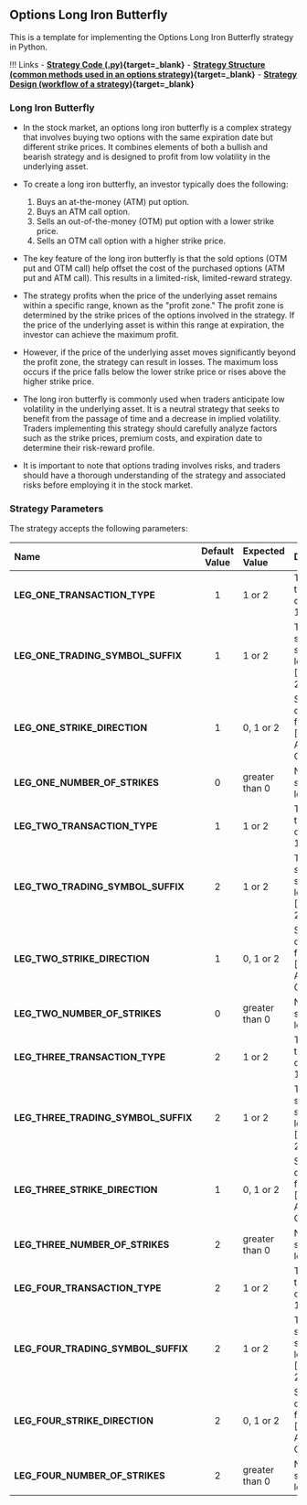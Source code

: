 ## Options Long Iron Butterfly

This is a template for implementing the Options Long Iron Butterfly strategy in Python.

!!! Links
    - **[Strategy Code (.py)](https://github.com/algobulls/pyalgostrategypool/blob/master/pyalgostrategypool/options_long_iron_butterfly.py){target=_blank}**
    - **[Strategy Structure (common methods used in an options strategy)](strategy_guides/common_options_strategy.md){target=_blank}**
    - **[Strategy Design (workflow of a strategy)](strategy_guides/structure.md){target=_blank}**

[//]: # (    - **[Click here to view a working notebook for options from NSE exchange in cloud. No installation required. ]&#40;https://nbviewer.org/github/algobulls/pyalgotrading/blob/2f3fb6fb83fd09981e286fe2f0930249a848cc8e/jupyter/nse_jupyter_notebooks/Aroon%20Crossover.ipynb&#41;{target=_blank}**)
[//]: # (    - **[Click here to view a working notebook for NASDAQ exchange in cloud. No installation required. &#40;.ipynb&#41;]&#40;https://nbviewer.org/github/algobulls/pyalgotrading/blob/2f3fb6fb83fd09981e286fe2f0930249a848cc8e/jupyter/nse_jupyter_notebooks/Aroon%20Crossover.ipynb&#41;{target=_blank}**)

### Long Iron Butterfly
- In the stock market, an options long iron butterfly is a complex strategy that involves buying two options with the same expiration date but different strike prices. It combines elements of both a bullish and bearish strategy and is designed to profit from low volatility in the underlying asset.

- To create a long iron butterfly, an investor typically does the following:

    1. Buys an at-the-money (ATM) put option.
    2. Buys an ATM call option.
    3. Sells an out-of-the-money (OTM) put option with a lower strike price.
    4. Sells an OTM call option with a higher strike price.

- The key feature of the long iron butterfly is that the sold options (OTM put and OTM call) help offset the cost of the purchased options (ATM put and ATM call). This results in a limited-risk, limited-reward strategy.

- The strategy profits when the price of the underlying asset remains within a specific range, known as the "profit zone." The profit zone is determined by the strike prices of the options involved in the strategy. If the price of the underlying asset is within this range at expiration, the investor can achieve the maximum profit.

- However, if the price of the underlying asset moves significantly beyond the profit zone, the strategy can result in losses. The maximum loss occurs if the price falls below the lower strike price or rises above the higher strike price.

- The long iron butterfly is commonly used when traders anticipate low volatility in the underlying asset. It is a neutral strategy that seeks to benefit from the passage of time and a decrease in implied volatility. Traders implementing this strategy should carefully analyze factors such as the strike prices, premium costs, and expiration date to determine their risk-reward profile.

- It is important to note that options trading involves risks, and traders should have a thorough understanding of the strategy and associated risks before employing it in the stock market.


### Strategy Parameters

The strategy accepts the following parameters:


| Name                                | Default Value | Expected Value     | Description                                                        |
|:------------------------------------|:-------------:|:-------------------|:-------------------------------------------------------------------|
| **LEG_ONE_TRANSACTION_TYPE**        |       1       | 1 or 2             | Transaction type for leg one. [BUY: 1, SELL: 2]                    |
| **LEG_ONE_TRADING_SYMBOL_SUFFIX**   |       1       | 1 or 2             | Trading symbol suffix for leg one. [CE: 1,  PE: 2]                 |
| **LEG_ONE_STRIKE_DIRECTION**        |       1       | 0, 1 or 2          | Strike direction for leg one. [ITM: 0, ATM: 1,  OTM: 2]            |
| **LEG_ONE_NUMBER_OF_STRIKES**       |       0       | greater than 0     | Number of strikes for leg one.                                     |
| **LEG_TWO_TRANSACTION_TYPE**        |       1       | 1 or 2             | Transaction type for leg one. [BUY: 1, SELL: 2]                    |
| **LEG_TWO_TRADING_SYMBOL_SUFFIX**   |       2       | 1 or 2             | Trading symbol suffix for leg one. [CE: 1,  PE: 2]                 |
| **LEG_TWO_STRIKE_DIRECTION**        |       1       | 0, 1 or 2          | Strike direction for leg one. [ITM: 0, ATM: 1,  OTM: 2]            |
| **LEG_TWO_NUMBER_OF_STRIKES**       |       0       | greater than 0     | Number of strikes for leg one.                                     |
| **LEG_THREE_TRANSACTION_TYPE**      |       2       | 1 or 2             | Transaction type for leg one. [BUY: 1, SELL: 2]                    |
| **LEG_THREE_TRADING_SYMBOL_SUFFIX** |       2       | 1 or 2             | Trading symbol suffix for leg one. [CE: 1,  PE: 2]                 |
| **LEG_THREE_STRIKE_DIRECTION**      |       1       | 0, 1 or 2          | Strike direction for leg one. [ITM: 0, ATM: 1,  OTM: 2]            |
| **LEG_THREE_NUMBER_OF_STRIKES**     |       2       | greater than 0     | Number of strikes for leg one.                                     |
| **LEG_FOUR_TRANSACTION_TYPE**       |       2       | 1 or 2             | Transaction type for leg one. [BUY: 1, SELL: 2]                    |
| **LEG_FOUR_TRADING_SYMBOL_SUFFIX**  |       2       | 1 or 2             | Trading symbol suffix for leg one. [CE: 1,  PE: 2]                 |
| **LEG_FOUR_STRIKE_DIRECTION**       |       2       | 0, 1 or 2          | Strike direction for leg one. [ITM: 0, ATM: 1,  OTM: 2]            |
| **LEG_FOUR_NUMBER_OF_STRIKES**      |       2       | greater than 0     | Number of strikes for leg one.                                     |


